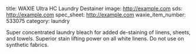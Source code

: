 title:  WAXIE Ultra HC Laundry Destainer
image: http://example.com 
sds: http://example.com
spec_sheet: http://example.com
waxie_item_number: 533075
category: laundry

Super concentrated laundry bleach for added de-staining of linens, sheets, and towels. Superior stain lifting power on all white linens. Do not use on synthetic fabrics.

